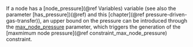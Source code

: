 If a node has a [node\_pressure](@ref Variables) variable (see also the parameter [has\_pressure])(@ref) and this [chapter](@ref pressure-driven-gas-transfer)),
an upper bound on the pressure can be introduced through the [max\_node\_pressure](@ref) parameter, which triggers the generation of the [maxmimum node pressure](@ref constraint_max_node_pressure) constraint.
